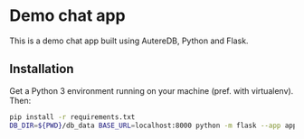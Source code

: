 # Demo chat app

This is a demo chat app built using AutereDB, Python and Flask.

## Installation

Get a Python 3 environment running on your machine (pref. with virtualenv). Then:

```bash
pip install -r requirements.txt
DB_DIR=${PWD}/db_data BASE_URL=localhost:8000 python -m flask --app app --debug run -p 8000
```
